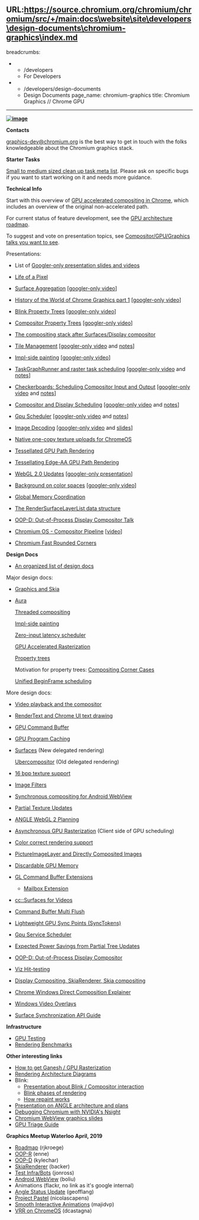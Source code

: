 URL:https://source.chromium.org/chromium/chromium/src/+/main:docs\website\site\developers\design-documents\chromium-graphics\index.md
---
breadcrumbs:
- - /developers
  - For Developers
- - /developers/design-documents
  - Design Documents
page_name: chromium-graphics
title: Chromium Graphics // Chrome GPU
---

**[<img alt="image"
src="/developers/design-documents/chromium-graphics/graphics.png">](/developers/design-documents/chromium-graphics/graphics.png)**

**Contacts**

[graphics-dev@chromium.org](https://groups.google.com/a/chromium.org/forum/#!forum/graphics-dev)
is the best way to get in touch with the folks knowledgeable about the Chromium
graphics stack.

**Starter Tasks**

[Small to medium sized clean up task meta
list](https://bugs.chromium.org/p/chromium/issues/detail?id=822915). Please ask
on specific bugs if you want to start working on it and needs more guidance.

**Technical Info**

Start with this overview of [GPU accelerated compositing in
Chrome](/developers/design-documents/gpu-accelerated-compositing-in-chrome),
which includes an overview of the original non-accelerated path.

For current status of feature development, see the [GPU architecture
roadmap](/developers/design-documents/gpu-accelerated-compositing-in-chrome/gpu-architecture-roadmap).

To suggest and vote on presentation topics, see [Compositor/GPU/Graphics talks
you want to
see](https://docs.google.com/spreadsheets/d/1IUl8IumXjBvxZVcd-K84uEvMcE71hJSWkHhMn0Lshr4/edit?usp=sharing).

Presentations:

*   List of [Googler-only presentation slides and
            videos](http://go/gpu-tech-talk-schedule)

*   [Life of a Pixel](http://bit.ly/chromium-loap)
*   [Surface
            Aggregation](https://docs.google.com/presentation/d/14FlKgkh0-4VvM5vLeCV8OTA7YoBasWlwKIJyNnUJltM)
            \[[googler-only
            video](https://drive.google.com/file/d/0BwPS_JpKyELWTURjMS13dUJxR1k/view)\]
*   [History of the World of Chrome Graphics part
            1](https://docs.google.com/presentation/d/1dCfAxJYIgYlnC49SH3hIeyQVIlkbPPb9QRsKfp-6P0g/edit)
            \[[googler-only
            video](https://drive.google.com/file/d/0BwPS_JpKyELWUUhvUHctT1QzNDA/view)\]
*   [Blink Property
            Trees](https://docs.google.com/presentation/d/1ak7YVrJITGXxqQ7tyRbwOuXB1dsLJlfpgC4wP7lykeo)
            \[[googler-only
            video](https://drive.google.com/file/d/0BwPS_JpKyELWUE1lRWxPXzQtdE0/view)\]
*   [Compositor Property
            Trees](https://docs.google.com/presentation/d/1V7gCqKR-edNdRDv0bDnJa_uEs6iARAU2h5WhgxHyejQ)
            \[[googler-only
            video](https://drive.google.com/file/d/0BwPS_JpKyELWTTJ5aWNfenhPQ0k/view)\]
*   [The compositing stack after Surfaces/Display
            compositor](https://docs.google.com/presentation/d/1ou3qdnFhKdjR6gKZgDwx3YHDwVUF7y8eoqM3rhErMMQ/edit#slide=id.p)
*   [Tile
            Management](https://docs.google.com/presentation/d/1gBYqSX92dMHa_UFek3F0D0g4-dt8xvRq0hIifC2IS7Y/edit#slide=id.p)
            \[[googler-only
            video](https://drive.google.com/a/google.com/file/d/0B5eS4VhPbSBzUmZ2UVNZTm1wZmM/view?usp=sharing)
            and
            [notes](https://docs.google.com/document/d/16vWNxkI54E3swcq1IQvDR-LsPLXfhtlNh6Rbkbro2fI/edit#heading=h.57tap1txoipr)\]
*   [Impl-side
            painting](https://docs.google.com/a/chromium.org/presentation/d/1nPEC4YRz-V1m_TsGB0pK3mZMRMVvHD1JXsHGr8I3Hvc)
            \[[googler-only video](http://go/implside-painting-talk-video)\]
*   [TaskGraphRunner and raster task
            scheduling](https://docs.google.com/presentation/d/1dsPwTzJKaLPfd1wMwRkXz--5PqCa43n5L2_EhJ-Qb-g/edit#slide=id.g4dfba32bf_097)
            \[[googler-only
            video](https://drive.google.com/a/google.com/file/d/0BwPS_JpKyELWYXBVUDNfa2VLa3c/view)
            and
            [notes](https://docs.google.com/document/d/16vWNxkI54E3swcq1IQvDR-LsPLXfhtlNh6Rbkbro2fI/edit#heading=h.e1xk0xwayrkn)\]
*   [Checkerboards: Scheduling Compositor Input and
            Output](https://docs.google.com/presentation/u/2/d/1IaMfmCDspmpQwA1IGF6MP6XjuXwb2daxopAUwvgDOxM/edit#slide=id.p)
            \[[googler-only
            video](https://drive.google.com/a/google.com/file/d/0BwPS_JpKyELWQzlIckRsTFRHRDg/view)
            and
            [notes](https://docs.google.com/document/d/16vWNxkI54E3swcq1IQvDR-LsPLXfhtlNh6Rbkbro2fI/edit#heading=h.wjy9kg2zq8rl)\]
*   [Compositor and Display
            Scheduling](https://docs.google.com/presentation/d/1FpTy5DpIGKt8r2t785y6yrHETkg8v7JfJ26zUxaNDUg/edit?usp=sharing)
            \[[googler-only
            video](https://drive.google.com/a/google.com/file/d/0B_got0batQ0TUDJsUFRPeWVOcEk/view?usp=sharing)
            and
            [notes](https://docs.google.com/document/d/16vWNxkI54E3swcq1IQvDR-LsPLXfhtlNh6Rbkbro2fI/edit#heading=h.klitp6r86anv)\]
*   [Gpu
            Scheduler](https://docs.google.com/a/chromium.org/presentation/d/1QPUu0Nb2_nANLE8VApdMzzrifA6iG_BDG9Cd2L4BFV8/edit?usp=sharing)
            \[[googler-only
            video](https://drive.google.com/a/google.com/file/d/0BwPS_JpKyELWb0k0NmNURU1uclk/view)
            and
            [notes](https://docs.google.com/document/d/16vWNxkI54E3swcq1IQvDR-LsPLXfhtlNh6Rbkbro2fI/edit#heading=h.lnpsv7tfpoew)\]
*   [Image
            Decoding](https://docs.google.com/document/d/13UsG1IVEIqRg5yaQ9ZmF7dXQprI6KCrSy82CK7Xwfkw/edit)
            \[[googler-only
            video](https://drive.google.com/a/google.com/file/d/0BwPS_JpKyELWMEdQdlE2M29JUm8/view)
            and
            [slides](https://docs.google.com/presentation/d/1qLgH323yzj5yb9S7mJVmTxXtzsLyYjwgyeuJrgfLDgw/edit#slide=id.p)\]
*   [Native one-copy texture uploads for
            ChromeOS](https://01.org/blogs/2016/native-one-copy-texture-uploads-for-chrome-OS)
*   [Tessellated GPU Path
            Rendering](https://docs.google.com/presentation/d/1tyroXtcGwOvU1LPFxVU-vtBiDkLTcxZ62v2S9wqZ77w/edit#slide=id.p)
*   [Tessellating Edge-AA GPU Path
            Rendering](https://docs.google.com/presentation/d/1DpM5QS6kCkIqQN034Zz6oFm201Gd2wvq6Z30QfWNhcA/edit?usp=sharing)
*   [WebGL 2.0
            Updates](https://www.khronos.org/webgl/wiki/Presentations#September_2016_WebGL_Meetups)
            \[[googler-only
            presentation](https://docs.google.com/a/google.com/presentation/d/1_V_vDLTTpx7XX7_P2J-Nehy-adhdRJItiN-4Pm9QGHQ/edit?usp=sharing)\]
*   [Background on color
            spaces](https://docs.google.com/presentation/d/1c4zjeWDEpHG36gCPZmXjCH7Rlp5_N9p1qyHRIe0AALY/edit?usp=sharing)
            \[[googler-only
            video](https://drive.google.com/file/d/0B6kh5pYRi1dKWGMtaFU2MkZIVjQ/view?usp=sharing)\]
*   [Global Memory
            Coordination](https://docs.google.com/presentation/d/1H2TN3DMRBlOWrpMqqkWlYeKuc7ecGH4-3tr4zqH5LdQ/edit?usp=sharing)
*   [The RenderSurfaceLayerList data
            structure](https://docs.google.com/a/chromium.org/presentation/d/11f3A8cdfSSKmYazetxy9ochHuHqsmSEk3RW3DTYBDIc)
*   [OOP-D: Out-of-Process Display Compositor
            Talk](https://docs.google.com/presentation/d/1PfaIDZ5oJTEuAEJR8aj-B9QC-r1Pht_jQXwjifM1jQI/edit?usp=sharing)
*   [Chromium OS - Compositor
            Pipeline](https://docs.google.com/presentation/d/1MZ0QtHPwxc5yBdfLmsPMgqIhNel5_Uyki-Mem2usW9s/edit#slide=id.g1e31a87b8b_2_285)
            \[[video](https://drive.google.com/file/d/1TVxTBRzXG58268shmCcoeU4gTaQPxFJK/view)\]
*   [Chromium Fast Rounded
            Corners](https://docs.google.com/presentation/d/1Lhrm-1Rg97hQK3dQh_GS6DdhSyC1bZRcLmsj61HW-cA/edit#slide=id.g1e31a87b8b_2_285)

**Design Docs**

*   [An organized list of design
            docs](https://github.com/ds-hwang/wiki/wiki/Chromium-docs)

Major design docs:

*   [Graphics and Skia](/developers/design-documents/graphics-and-skia)
*   [Aura](/developers/design-documents/aura-desktop-window-manager)

    [Threaded
    compositing](/developers/design-documents/compositor-thread-architecture)

    [Impl-side painting](/developers/design-documents/impl-side-painting)

    [Zero-input latency
    scheduler](https://docs.google.com/a/chromium.org/document/d/1LUFA8MDpJcDHE0_L2EHvrcwqOMJhzl5dqb0AlBSqHOY/edit)

    [GPU Accelerated
    Rasterization](https://docs.google.com/a/chromium.org/document/d/1Vi1WNJmAneu1IrVygX7Zd1fV7S_2wzWuGTcgGmZVRyE/edit#heading=h.7g13ueq2lwwd)

    [Property
    trees](https://docs.google.com/document/d/1VWjdq8hCJlNbak5ZyAsnLh-0--Hl_wht0xyuagODl8A/edit#heading=h.tf9gh6ldf3qj)

    Motivation for property trees: [Compositing Corner
    Cases](https://docs.google.com/document/d/1hajeBrjGuVG8EtDwyiQnV36oP_1mC8DO8N_7e61MiiE/edit#)

    [Unified BeginFrame
    scheduling](https://docs.google.com/document/d/13xtO-_NSSnNZRRS1Xq3xGNKZawKc8HQxOid5boBUyX8/edit#)

More design docs:

*   [Video playback and the
            compositor](/developers/design-documents/video-playback-and-compositor)
*   [RenderText and Chrome UI text
            drawing](/developers/design-documents/rendertext)
*   [GPU Command
            Buffer](/developers/design-documents/gpu-command-buffer)
*   [GPU Program
            Caching](https://docs.google.com/a/chromium.org/document/d/1Vceem-nF4TCICoeGSh7OMXxfGuJEJYblGXRgN9V9hcE/edit)
*   [Surfaces](/developers/design-documents/chromium-graphics/surfaces)
            (New delegated rendering)

    [Ubercompositor](https://docs.google.com/a/chromium.org/document/d/1ziMZtS5Hf8azogi2VjSE6XPaMwivZSyXAIIp0GgInNA/edit)
    (Old delegated rendering)

*   [16 bpp texture
            support](https://docs.google.com/a/chromium.org/document/d/1TebAdNKbTUIe3-46RaEggT2dwGIdphOjyjm5AIGdhNw/edit)
*   [Image Filters](/developers/design-documents/image-filters)
*   [Synchronous compositing for Android
            WebView](https://docs.google.com/a/chromium.org/document/d/1jw9Xyuovw32NR73u6uQEVk7-fxNtpS7QWAoDMJhF5W8/edit)
*   [Partial Texture
            Updates](https://docs.google.com/a/chromium.org/document/d/1yvSVVgJ8bFyWjXGHpb8wDNtGdx8W5co7W0gbzjdFRj0)
*   [ANGLE WebGL 2
            Planning](https://docs.google.com/document/d/1MkJxb1bB9_WNeCViVZ4bf4opCH_NhqFn049xGq6lf4Q/edit?usp=sharing)
*   [Asynchronous GPU
            Rasterization](https://docs.google.com/a/chromium.org/document/d/1MAUJrOGMuD56hV4JhKp5bTgDv3d9rXRbAftviF8ZmWE/edit?usp=sharing)
            (Client side of GPU scheduling)
*   [Color correct rendering
            support](https://docs.google.com/document/d/1BMyXXTmiAragmt5ukVBIIOLDthd7JcJBgGMt-PwuTHY/edit#)
*   [PictureImageLayer and Directly Composited
            Images](https://docs.google.com/document/d/1sMGAkWhhZT8AfXCAfv4RjT1QxQnkpYKNFW6VXHB7kKk/edit#)
*   [Discardable GPU
            Memory](https://docs.google.com/document/d/1LoNv02sntMa7PPK-TZTuMgc3UuWFqKpOdEqtFvcm_QE/edit?usp=sharing)
*   [GL Command Buffer
            Extensions](https://chromium.googlesource.com/chromium/src/gpu/+/HEAD/GLES2/extensions/CHROMIUM)
    *   [Mailbox
                Extension](https://chromium.googlesource.com/chromium/src/gpu/+/HEAD/GLES2/extensions/CHROMIUM/CHROMIUM_texture_mailbox.txt)
*   [cc::Surfaces for
            Videos](https://docs.google.com/document/d/1tIWUfys0fH2L7h1uH8r53uIrjQg1Ee15ttTMlE0X2Ow/edit#)
*   [Command Buffer Multi
            Flush](https://docs.google.com/document/d/1mvX3VGIrlWtIP8ZBJdzPp9Nf-7TfnrN-cyPy6angVU4/edit)
*   [Lightweight GPU Sync Points
            (SyncTokens)](https://docs.google.com/document/d/1XwBYFuTcINI84ShNvqifkPREs3sw5NdaKzKqDDxyeHk/edit)
*   [Gpu Service
            Scheduler](https://docs.google.com/document/d/1AdgzXmJuTNM2g4dWfHwhlFhs5KVe733_6aRXqIhX43w/edit#heading=h.o5mpe5uzxfv0)
*   [Expected Power Savings from Partial Tree
            Updates](https://drive.google.com/file/d/1KyGuiUm5jm50zsAKmaxAHcFclfbOhHVd/view)
*   [OOP-D: Out-of-Process Display
            Compositor](https://docs.google.com/document/d/1tFdX9StXn9do31hddfLuZd0KJ_dBFgtYmxgvGKxd0rY/edit?usp=sharing)
*   [Viz
            Hit-testing](https://docs.google.com/document/d/1iSZSHdZvV6fx8ee-9SidgIlAUAkxFQBNfjRc8I3PJuQ/edit)
*   [Display Compositing, SkiaRenderer, Skia
            compositing](https://docs.google.com/document/d/1-9zS9c_mJYluu_aX1FvKZuz63FG6R6lWybqJL16ndCo/edit)
*   [Chrome Windows Direct Composition
            Explainer](https://docs.google.com/document/d/1WpdM9VWd-c13IbxJF6eoY7dGaaguTsMXawANWoc36WE/edit?usp=sharing)
*   [Windows Video
            Overlays](https://docs.google.com/document/d/1hmjMKb1DU9ZD2_NzPfFQYGFS1Urc4dqr_mdGdQxPT-M/edit)
*   [Surface Synchronization API
            Guide](https://docs.google.com/document/d/1-54c3c9nZYKxPgKI_ALrpZrwDsXV5VVC2FHlgMh_TOY/edit?usp=sharing)

**Infrastructure**

*   [GPU Testing](/developers/testing/gpu-testing)
*   [Rendering
            Benchmarks](/developers/design-documents/rendering-benchmarks)

**Other interesting links**

*   [How to get Ganesh / GPU
            Rasterization](/developers/design-documents/chromium-graphics/how-to-get-gpu-rasterization)
*   [Rendering Architecture
            Diagrams](/developers/design-documents/rendering-architecture-diagrams)
*   Blink:
    *   [Presentation about Blink / Compositor
                interaction](https://docs.google.com/a/chromium.org/presentation/d/1dDE5u76ZBIKmsqkWi2apx3BqV8HOcNf4xxBdyNywZR8/edit#slide=id.p)
    *   [Blink phases of
                rendering](https://docs.google.com/a/chromium.org/document/d/1jxbw-g65ox8BVtPUZajcTvzqNcm5fFnxdi4wbKq-QlY/edit#heading=h.rxj0p5cgef9y)
    *   [How repaint
                works](https://docs.google.com/a/chromium.org/document/d/1jxbw-g65ox8BVtPUZajcTvzqNcm5fFnxdi4wbKq-QlY/edit#heading=h.rxj0p5cgef9y)
*   [Presentation on ANGLE architecture and
            plans](https://docs.google.com/presentation/d/1CucIsdGVDmdTWRUbg68IxLE5jXwCb2y1E9YVhQo0thg/pub?start=false&loop=false)
*   [Debugging Chromium with NVIDIA's
            Nsight](/developers/design-documents/chromium-graphics/debugging-with-nsight)
*   [Chromium WebView graphics
            slides](https://docs.google.com/a/chromium.org/presentation/d/1pYAGn2AYJ7neFDlDZ9DmLHpwMIskzMUXjFXYR7yfUko/edit)
*   [GPU Triage
            Guide](https://docs.google.com/document/d/1Sr1rUl2a5_RBCkLtxfx4qE-xUIJfYraISdSz_I6Ft38/edit#heading=h.vo10gbuchnj4)

**Graphics Meetup Waterloo April, 2019**

*   [Roadmap](https://chromium.github.io/mus-preso/gpumeetup19/slides.html)
            (rjkroege)
*   [OOP-R](https://docs.google.com/presentation/d/1eOjb7CIbXAj3AXGjgWC_RnEY-qUe5ZMc8jfFXE-WPoE/edit)
            (enne)
*   [OOP-D](https://docs.google.com/presentation/d/1y2KWsTyrVxQ-WcVAKHywxwJGcABxotFqRQ4eTYlXomM/edit?usp=sharing)
            (kylechar)
*   [SkiaRenderer](https://docs.google.com/presentation/d/1r-pzeK26Ib5TE7qQbXUjLLsJbitF2Co-j_8sG06Wlr0/edit?usp=sharing)
            (backer)
*   [Test
            Infra/Bots](https://docs.google.com/presentation/d/1_BEinU9Jp-L4YGS_FsCTwV7vLLHRO1gW4AmNAtdsN4Q/edit?usp=sharing)
            (jonross)
*   [Android
            WebView](https://docs.google.com/presentation/d/1KpNg6AB1Ll8_A8dJCcjxc9pa_vmBLKhKnazJrdO5P7s/edit?usp=sharing)
            (boliu)
*   Animations (flackr, no link as it's google internal)
*   [Angle Status
            Update](https://docs.google.com/presentation/d/1KabL_0D-pVE5Oe2iGzCxxQhNC7-CPdR57EZ72jIItwI/edit?usp=sharing)
            (geofflang)
*   [Project
            Pastel](https://docs.google.com/presentation/d/1b22BAbf59juu6RBlJ7XqWFGV3Tj1Q_DftrU6MECDU28/edit?usp=sharing)
            (nicolascapens)
*   [Smooth Interactive
            Animations](https://docs.google.com/presentation/d/14Rfeg7j14zkfWzXT3erLIIOgolx_M6VuqP5NXlLwBCA/edit?usp=sharing)
            (majidvp)
*   [VRR on
            ChromeOS](https://docs.google.com/presentation/d/1RSjR4iYZihfV26uxuprpoq84Dy7-PoJNjquDdUAvdhc/edit?usp=sharing)
            (dcastagna)
